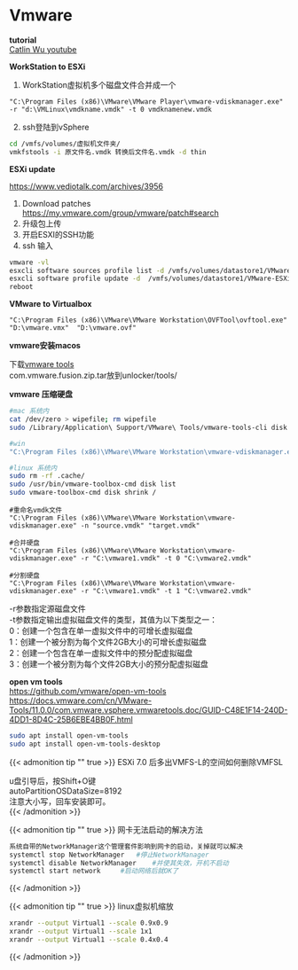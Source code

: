 # Vmware



**tutorial**  
[Catlin Wu youtube](https://www.youtube.com/c/CatlinWu/videos)


**WorkStation to ESXi**  

1. WorkStation虚拟机多个磁盘文件合并成一个

```shell
"C:\Program Files (x86)\VMware\VMware Player\vmware-vdiskmanager.exe" -r "d:\VMLinux\vmdkname.vmdk" -t 0 vmdknamenew.vmdk
```
2. ssh登陆到vSphere
```bash
cd /vmfs/volumes/虚拟机文件夹/
vmkfstools -i 原文件名.vmdk 转换后文件名.vmdk -d thin
```


**ESXi update**

https://www.vediotalk.com/archives/3956

1. Download patches https://my.vmware.com/group/vmware/patch#search	
2. 升级包上传
3. 开启ESXI的SSH功能
4. ssh 输入
```bash
vmware -vl
esxcli software sources profile list -d /vmfs/volumes/datastore1/VMware-ESXi-7.0U1c-17325551-depot.zip
esxcli software profile update -d  /vmfs/volumes/datastore1/VMware-ESXi-7.0U1c-17325551-depot.zip -p ESXi-7.0U1c-17325551-standard
reboot
```


**VMware to Virtualbox**

```shell
"C:\Program Files (x86)\VMware\VMware Workstation\OVFTool\ovftool.exe" "D:\vmware.vmx"  "D:\vmware.ovf"
```


**vmware安装macos**

下载[vmware tools](https://softwareupdate.vmware.com/cds/vmw-desktop/fusion/12.1.0/17195230/core/com.vmware.fusion.zip.tar)  
com.vmware.fusion.zip.tar放到unlocker/tools/


**vmware 压缩硬盘**

```bash
#mac 系统内
cat /dev/zero > wipefile; rm wipefile
sudo /Library/Application\ Support/VMware\ Tools/vmware-tools-cli disk shrink /

#win 
"C:\Program Files (x86)\VMware\VMware Workstation\vmware-vdiskmanager.exe" -k "D:\vmware.vmdk" 

#linux 系统内
sudo rm -rf .cache/
sudo /usr/bin/vmware-toolbox-cmd disk list
sudo vmware-toolbox-cmd disk shrink /
```

```shell
#重命名vmdk文件
"C:\Program Files (x86)\VMware\VMware Workstation\vmware-vdiskmanager.exe" -n "source.vmdk" "target.vmdk"

#合并硬盘
"C:\Program Files (x86)\VMware\VMware Workstation\vmware-vdiskmanager.exe" -r "C:\vmware1.vmdk" -t 0 "C:\vmware2.vmdk"

#分割硬盘
"C:\Program Files (x86)\VMware\VMware Workstation\vmware-vdiskmanager.exe" -r "C:\vmware1.vmdk" -t 1 "C:\vmware2.vmdk"
```
-r参数指定源磁盘文件  
-t参数指定输出虚拟磁盘文件的类型，其值为以下类型之一：  
0：创建一个包含在单一虚拟文件中的可增长虚拟磁盘  
1：创建一个被分割为每个文件2GB大小的可增长虚拟磁盘  
2：创建一个包含在单一虚拟文件中的预分配虚拟磁盘  
3：创建一个被分割为每个文件2GB大小的预分配虚拟磁盘  



**open vm tools**  
https://github.com/vmware/open-vm-tools  
https://docs.vmware.com/cn/VMware-Tools/11.0.0/com.vmware.vsphere.vmwaretools.doc/GUID-C48E1F14-240D-4DD1-8D4C-25B6EBE4BB0F.html  

```bash
sudo apt install open-vm-tools
sudo apt install open-vm-tools-desktop
```



{{< admonition tip "" true >}}
ESXi 7.0 后多出VMFS-L的空间如何删除VMFSL

u盘引导后，按Shift+O键  
autoPartitionOSDataSize=8192  
注意大小写，回车安装即可。  
{{< /admonition >}}



{{< admonition tip ""  true >}}
网卡无法启动的解决方法

```bash
系统自带的NetworkManager这个管理套件影响到网卡的启动，关掉就可以解决
systemctl stop NetworkManager	#停止NetworkManager
systemctl disable NetworkManager	#并使其失效，开机不启动
systemctl start network		#启动网络后就OK了
```
{{< /admonition >}}



{{< admonition tip ""  true >}}
linux虚拟机缩放

```bash
xrandr --output Virtual1 --scale 0.9x0.9
xrandr --output Virtual1 --scale 1x1
xrandr --output Virtual1 --scale 0.4x0.4
```
{{< /admonition >}}





